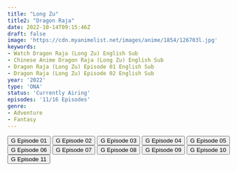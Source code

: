 ```yaml
---
title: "Long Zu"
title2: "Dragon Raja"
date: 2022-10-14T09:15:46Z
draft: false
image: 'https://cdn.myanimelist.net/images/anime/1854/126703l.jpg'
keywords:
- Watch Dragon Raja (Long Zu) English Sub
- Chinese Anime Dragon Raja (Long Zu) English Sub
- Dragon Raja (Long Zu) Episode 01 English Sub
- Dragon Raja (Long Zu) Episode 02 English Sub
year: '2022'
type: 'ONA'
status: 'Currently Airing'
episodes: '11/16 Episodes'
genre:
- Adventure
- Fantasy
---
```


<div class="d-g gg-5 gtc-r ai-c">
<button onclick="window.open('?gog=long-zu-episode-1','_blank')">G Episode 01</button>
<button onclick="window.open('?gog=long-zu-episode-2','_blank')">G Episode 02</button>
<button onclick="window.open('?gog=long-zu-episode-3','_blank')">G Episode 03</button>
<button onclick="window.open('?gog=long-zu-episode-4','_blank')">G Episode 04</button>
<button onclick="window.open('?gog=long-zu-episode-5','_blank')">G Episode 05</button>
<button onclick="window.open('?gog=long-zu-episode-6','_blank')">G Episode 06</button>
<button onclick="window.open('?gog=long-zu-episode-7','_blank')">G Episode 07</button>
<button onclick="window.open('?gog=long-zu-episode-8','_blank')">G Episode 08</button>
<button onclick="window.open('?gog=long-zu-episode-9','_blank')">G Episode 09</button>
<button onclick="window.open('?gog=long-zu-episode-10','_blank')">G Episode 10</button>
<button onclick="window.open('?gog=long-zu-episode-11','_blank')">G Episode 11</button>
</div>